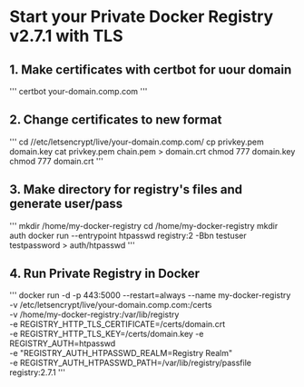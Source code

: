 # Start your Private Docker Registry v2.7.1 with TLS

## 1. Make certificates with certbot for uour domain

'''
certbot your-domain.comp.com
'''

## 2. Change certificates to new format

'''
cd //etc/letsencrypt/live/your-domain.comp.com/
cp privkey.pem domain.key
cat privkey.pem chain.pem > domain.crt
chmod 777 domain.key
chmod 777 domain.crt
'''

## 3. Make directory for registry's files and generate user/pass

'''
mkdir /home/my-docker-registry
cd /home/my-docker-registry
mkdir auth
docker run   --entrypoint htpasswd   registry:2 -Bbn testuser testpassword > auth/htpasswd
'''

## 4. Run Private Registry in Docker
'''
docker run -d -p 443:5000 --restart=always --name my-docker-registry \
-v /etc/letsencrypt/live/your-domain.comp.com:/certs \
-v /home/my-docker-registry:/var/lib/registry \
-e REGISTRY_HTTP_TLS_CERTIFICATE=/certs/domain.crt \
-e REGISTRY_HTTP_TLS_KEY=/certs/domain.key -e REGISTRY_AUTH=htpasswd \
-e "REGISTRY_AUTH_HTPASSWD_REALM=Registry Realm" \
-e REGISTRY_AUTH_HTPASSWD_PATH=/var/lib/registry/passfile registry:2.7.1
'''
